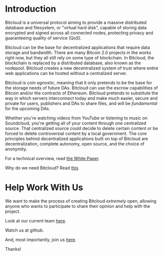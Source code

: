 # Introduction

Bitcloud is a universal protocol aiming to provide a massive distributed
database and filesystem, or "virtual
hard disk", capable of storing data encrypted and signed across all connected
nodes, protecting privacy and guaranteeing quality of service (QoS).


Bitcloud can be the base for decentralized applications that require data
storage and bandwidth. There are many Bitcoin 2.0 projects in the works right
now, but they all still rely on some type of blockchain. In Bitcloud, the
blockchain is replaced by a distributed database, also known as the
nodepool. Bitcloud creates a new decentralized system of trust where entire
web applications can be hosted without a centralized server.

Bitcloud is *coin agnostic*, meaning that it only pretends to be the base for
the storage needs of future DAs. Bitcloud can use the escrow capabilities of
Bitcoin and/or the contracts of Ethereum. Bitcloud pretends to substitute the
way in which servers interconnect today and make much easier, secure and
private for users, publishers and DAs to share files, and will be *fundamental*
for the upcoming DAs.


Whether you're watching videos from YouTube or listening to music on
Soundcloud, you're getting all of your content through one centralized
source. That centralized source could decide to delete certain content or be
forced to delete controversial content by a local government. The core
principles behind decentralized applications built on top of Bitcloud are
decentralization, complete autonomy, open source, and the choice of anonymity.

For a technical overview, read
[the White Paper](http://bitcloudproject.org/w/Main_Page).

Why do we need Bitcloud? Read [this](http://bitcloudproject.org/w/Why_Do_We_Need_Bitcloud%3F)


# Help Work With Us

We want to make the process of creating Bitcloud *extremely* open, allowing
anyone who wants to participate to share their opinion and help with the
project.

Look at our current team [here](http://bitcloudproject.org/w/Team).

Watch us at github.

And, most importantly, join us [here](http://bitcloudproject.org/w/Join_Us).

Thanks!
